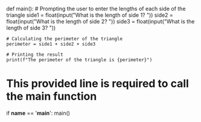 <!-- Prompt the user to enter the lengths of each side of a triangle and then calculate and print the perimeter of the triangle (the sum of all of the side lengths).

Here's a sample run of the program (user input is in bold italics):

What is the length of side 1? 3

What is the length of side 2? 4

What is the length of side 3? 5.5

The perimeter of the triangle is 12.5 -->

def main():
    # Prompting the user to enter the lengths of each side of the triangle
    side1 = float(input("What is the length of side 1? "))
    side2 = float(input("What is the length of side 2? "))
    side3 = float(input("What is the length of side 3? "))
    
    # Calculating the perimeter of the triangle
    perimeter = side1 + side2 + side3
    
    # Printing the result
    print(f"The perimeter of the triangle is {perimeter}")

# This provided line is required to call the main function
if __name__ == '__main__':
    main()
